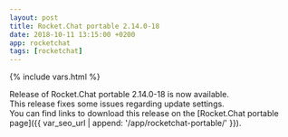 ```yaml
---
layout: post
title: Rocket.Chat portable 2.14.0-18
date: 2018-10-11 13:15:00 +0200
app: rocketchat
tags: [rocketchat]
---
```

{% include vars.html %}

Release of Rocket.Chat portable 2.14.0-18 is now available.<br />
This release fixes some issues regarding update settings.<br />
You can find links to download this release on the [Rocket.Chat portable page]({{ var_seo_url | append: '/app/rocketchat-portable/' }}).